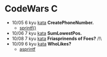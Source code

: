 # CodeWars C

- 10/05 6 kyu [kata](https://www.codewars.com/kata/525f50e3b73515a6db000b83/c)  **CreatePhoneNumber.** 
    - [sprintf()](https://www.geeksforgeeks.org/sprintf-in-c/)
- 10/06 7 kyu [kata](https://www.codewars.com/kata/558fc85d8fd1938afb000014/c) **SumLowestPos.**
- 10/08 7 kyu [kata](https://www.codewars.com/kata/55b42574ff091733d900002f/c) **Friasprinends of Foes?** /!\ 
- 10/09 6 kyu [kata](https://www.codewars.com/kata/5266876b8f4bf2da9b000362/c) **WhoLikes?**
    - [asprintf](https://c-for-dummies.com/blog/?p=3934)
